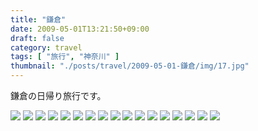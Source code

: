 ```yaml
---
title: "鎌倉"
date: 2009-05-01T13:21:50+09:00
draft: false
category: travel
tags: [ "旅行", "神奈川" ]
thumbnail: "./posts/travel/2009-05-01-鎌倉/img/17.jpg"
---
```

鎌倉の日帰り旅行です。  

<!--more-->
![](./img/1.jpg)
![](./img/2.jpg)
![](./img/3.jpg)
![](./img/4.jpg)
![](./img/5.jpg)
![](./img/6.jpg)
![](./img/7.jpg)
![](./img/8.jpg)
![](./img/9.jpg)
![](./img/10.jpg)
![](./img/11.jpg)
![](./img/12.jpg)
![](./img/13.jpg)
![](./img/14.jpg)
![](./img/15.jpg)
![](./img/16.jpg)
![](./img/17.jpg)
